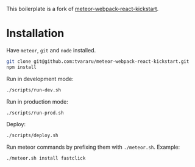 This boilerplate is a fork of [meteor-webpack-react-kickstart](https://github.com/thereactivestack/meteor-webpack-react-kickstart).

# Installation

Have `meteor`, `git` and `node` installed.

```bash
git clone git@github.com:tvararu/meteor-webpack-react-kickstart.git
npm install
```

Run in development mode:

```bash
./scripts/run-dev.sh
```

Run in production mode:

```bash
./scripts/run-prod.sh
```

Deploy:

```bash
./scripts/deploy.sh
```

Run meteor commands by prefixing them with `./meteor.sh`. Example:

```bash
./meteor.sh install fastclick
```

